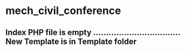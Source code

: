 # mech_civil_conference
Index PHP file is empty
..................................
New Template is in Template folder
----------------------------------
